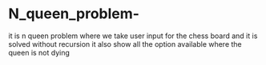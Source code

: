 # N_queen_problem-
it is n queen problem where we take user input for the chess board and it is solved without recursion it also show all the option available where the queen is not dying 

